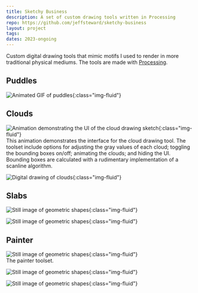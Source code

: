 ```yaml
---
title: Sketchy Business
description: A set of custom drawing tools written in Processing
repo: https://github.com/jeffsteward/sketchy-business
layout: project
tags: 
dates: 2023-ongoing
---
```


Custom digital drawing tools that mimic motifs I used to render in more traditional physical mediums. The tools are made with <a href="https://processing.org">Processing</a>.

## Puddles

![Animated GIF of puddles](https://github.com/jeffsteward/sketchy-business/blob/2d533f762bec3a0c55d1bb1e0f8701095773a99c/Puddles/output/puddles.gif?raw=true){:class="img-fluid"}

## Clouds

![Animation demonstrating the UI of the cloud drawing sketch](/assets/images/clouds-ui-demo.gif){:class="img-fluid"}  
This animation demonstrates the interface for the cloud drawing tool. The toolset include options for adjusting the gray values of each cloud; toggling the bounding boxes on/off; animating the clouds; and hiding the UI. Bounding boxes are calculated with a rudimentary implementation of a scanline algorithm.  

![Digital drawing of clouds](https://github.com/jeffsteward/sketchy-business/blob/main/Clouds/output/frame999.png?raw=true){:class="img-fluid"}

## Slabs

![Still image of geometric shapes](https://github.com/jeffsteward/sketchy-business/blob/main/Slabs/output/frame4161.png?raw=true){:class="img-fluid"}  

![Still image of geometric shapes](/assets/images/slabs-demo.png){:class="img-fluid"}

## Painter

![Still image of geometric shapes](/assets/images/painter-ui-demo.png){:class="img-fluid"}  
The painter toolset.

![Still image of geometric shapes](https://github.com/jeffsteward/sketchy-business/blob/main/Painter/output/frame866.png?raw=true){:class="img-fluid"}  

![Still image of geometric shapes](https://github.com/jeffsteward/sketchy-business/blob/main/Painter/output/frame2159.png?raw=true){:class="img-fluid"}